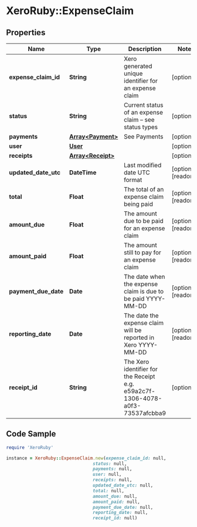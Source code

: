 # XeroRuby::ExpenseClaim

## Properties

Name | Type | Description | Notes
------------ | ------------- | ------------- | -------------
**expense_claim_id** | **String** | Xero generated unique identifier for an expense claim | [optional] 
**status** | **String** | Current status of an expense claim – see status types | [optional] 
**payments** | [**Array&lt;Payment&gt;**](Payment.md) | See Payments | [optional] 
**user** | [**User**](User.md) |  | [optional] 
**receipts** | [**Array&lt;Receipt&gt;**](Receipt.md) |  | [optional] 
**updated_date_utc** | **DateTime** | Last modified date UTC format | [optional] [readonly] 
**total** | **Float** | The total of an expense claim being paid | [optional] [readonly] 
**amount_due** | **Float** | The amount due to be paid for an expense claim | [optional] [readonly] 
**amount_paid** | **Float** | The amount still to pay for an expense claim | [optional] [readonly] 
**payment_due_date** | **Date** | The date when the expense claim is due to be paid YYYY-MM-DD | [optional] [readonly] 
**reporting_date** | **Date** | The date the expense claim will be reported in Xero YYYY-MM-DD | [optional] [readonly] 
**receipt_id** | **String** | The Xero identifier for the Receipt e.g.  e59a2c7f-1306-4078-a0f3-73537afcbba9 | [optional] 

## Code Sample

```ruby
require 'XeroRuby'

instance = XeroRuby::ExpenseClaim.new(expense_claim_id: null,
                                 status: null,
                                 payments: null,
                                 user: null,
                                 receipts: null,
                                 updated_date_utc: null,
                                 total: null,
                                 amount_due: null,
                                 amount_paid: null,
                                 payment_due_date: null,
                                 reporting_date: null,
                                 receipt_id: null)
```


